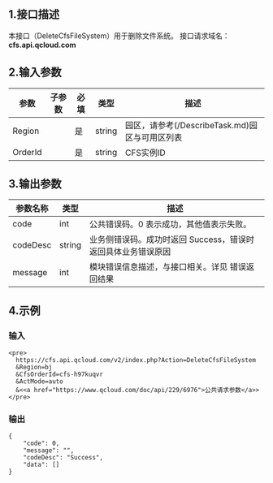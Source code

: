 
## 1.接口描述
本接口（DeleteCfsFileSystem）用于删除文件系统。
接口请求域名：**cfs.api.qcloud.com**

## 2.输入参数

|    参数    | 子参数 | 必填 |  类型  |                      描述                      |
|------------|--------|------|--------|------------------------------------------------|
| Region     |        | 是   | string | 园区，请参考(/DescribeTask.md)园区与可用区列表 |
| OrderId |        | 是   | string | CFS实例ID                                      |



## 3.输出参数

| 参数名称 | 类型 | 描述 |
|----------|------|------|
|    code      |   int   | 公共错误码。0 表示成功，其他值表示失败。     |
|    codeDesc   |   string   | 业务侧错误码。成功时返回 Success，错误时返回具体业务错误原因     |
|    message      |   int   | 模块错误信息描述，与接口相关。详见 错误返回结果     |


## 4.示例 

### 输入

```
<pre>
  https://cfs.api.qcloud.com/v2/index.php?Action=DeleteCfsFileSystem
  &Region=bj
  &CfsOrderId=cfs-h97kuqvr
  &ActMode=auto
  &<<a href="https://www.qcloud.com/doc/api/229/6976">公共请求参数</a>>
</pre>
```

### 输出

```
{
    "code": 0,
    "message": "",
    "codeDesc": "Success",
    "data": []
}

```




